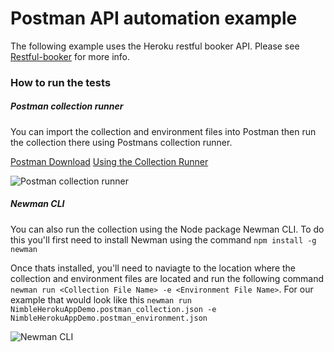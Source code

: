 # Postman API automation example 

The following example uses the Heroku restful booker API. Please see [Restful-booker](https://restful-booker.herokuapp.com/apidoc/index.html) for more info.

### How to run the tests
##### Postman collection runner
You can import the collection and environment files into Postman then run the collection there using Postmans collection runner.

[Postman Download](https://www.postman.com/downloads/)
[Using the Collection Runner](https://learning.postman.com/docs/running-collections/intro-to-collection-runs/)

![Postman collection runner](https://assets.postman.com/postman-docs/runner-overview-v8.jpg)

##### Newman CLI
You can also run the collection using the Node package Newman CLI. To do this you'll first need to install Newman using the command `npm install -g newman`

Once thats installed, you'll need to naviagte to the location where the collection and environment files are located and run the following command `newman run <Collection File Name> -e <Environment File Name>`. For our example that would look like this `newman run NimbleHerokuAppDemo.postman_collection.json -e NimbleHerokuAppDemo.postman_environment.json`

![Newman CLI](https://assets.postman.com/postman-docs/newman-running-in-terminal.gif)